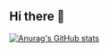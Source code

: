 ## Hi there 👋
[![Anurag's GitHub stats](https://github-readme-stats.vercel.app/api?username=loctodale)](https://github.com/loctodale/github-readme-stats)
<!--
**loctodale/loctodale** is a ✨ _special_ ✨ repository because its `README.md` (this file) appears on your GitHub profile.

Here are some ideas to get you started:

- 🔭 I’m currently working on ...
- 🌱 I’m currently learning ...
- 👯 I’m looking to collaborate on ...
- 🤔 I’m looking for help with ...
- 💬 Ask me about ...
- 📫 How to reach me: ...
- 😄 Pronouns: ...
- ⚡ Fun fact: ...
-->
